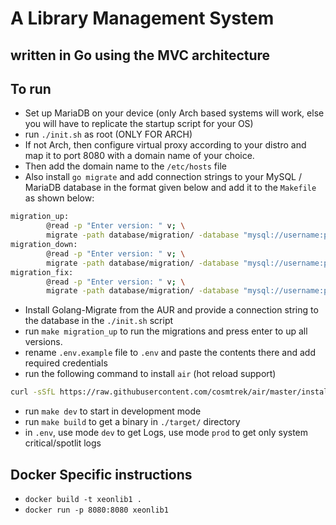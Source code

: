 # A Library Management System 
## written in Go using the MVC architecture

## To run
- Set up MariaDB on your device (only Arch based systems will work, else you will have to replicate the startup script for your OS)
- run `./init.sh` as root (ONLY FOR ARCH)
- If not Arch, then configure virtual proxy according to your distro and map it to port 8080 with a domain name of your choice.
- Then add the domain name to the `/etc/hosts` file
- Also install `go migrate` and add connection strings to your MySQL / MariaDB database in the format given below and add it to the `Makefile` as shown below:
```bash
migration_up:
		@read -p "Enter version: " v; \
		migrate -path database/migration/ -database "mysql://username:password@tcp(localhost:port<usually 3306>)/databasename?" -verbose up	$$v
migration_down:
		@read -p "Enter version: " v; \
		migrate -path database/migration/ -database "mysql://username:password@tcp(localhost:port<usually 3306>)/databasename?" -verbose down $$v
migration_fix:
		@read -p "Enter version: " v; \
		migrate -path database/migration/ -database "mysql://username:password@tcp(localhost:port<usually 3306>)/databasename?" force $$v
```
- Install Golang-Migrate from the AUR and provide a connection string to the database in the `./init.sh` script
- run `make migration_up` to run the migrations and press enter to up all versions.
- rename `.env.example` file to `.env` and paste the contents there and add required credentials
- run the following command to install `air` (hot reload support)
```bash
curl -sSfL https://raw.githubusercontent.com/cosmtrek/air/master/install.sh | sh -s -- -b $(go env GOPATH)/bin
```
- run `make dev` to start in development mode
- run `make build` to get a binary in `./target/` directory
- in `.env`, use mode `dev` to get Logs, use mode `prod` to get only system critical/spotlit logs

## Docker Specific instructions

- `docker build -t xeonlib1 .`
- `docker run -p 8080:8080 xeonlib1`